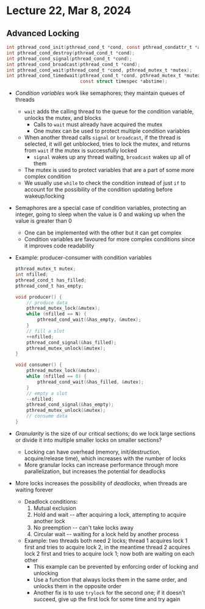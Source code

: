 # Lecture 22, Mar 8, 2024

## Advanced Locking

```c
int pthread_cond_init(pthread_cond_t *cond, const pthread_condattr_t *attr)
int pthread_cond_destroy(pthread_cond_t *cond);
int pthread_cond_signal(pthread_cond_t *cond);
int pthread_cond_broadcast(pthread_cond_t *cond);
int pthread_cond_wait(pthread_cond_t *cond, pthread_mutex_t *mutex);
int pthread_cond_timedwait(pthread_cond_t *cond, pthread_mutex_t *mutex,
						   const struct timespec *abstime);
```

* *Condition variables* work like semaphores; they maintain queues of threads
	* `wait` adds the calling thread to the queue for the condition variable, unlocks the mutex, and blocks
		* Calls to `wait` must already have acquired the mutex
		* One mutex can be used to protect multiple condition variables
	* When another thread calls `signal` or `broadcast`, if the thread is selected, it will get unblocked, tries to lock the mutex, and returns from `wait` if the mutex is successfully locked
		* `signal` wakes up any thread waiting, `broadcast` wakes up all of them
	* The mutex is used to protect variables that are a part of some more complex condition
	* We usually use `while` to check the condition instead of just `if` to account for the possibility of the condition updating before wakeup/locking
* Semaphores are a special case of condition variables, protecting an integer, going to sleep when the value is 0 and waking up when the value is greater than 0
	* One can be implemented with the other but it can get complex
	* Condition variables are favoured for more complex conditions since it improves code readability
* Example: producer-consumer with condition variables

	```c
	pthread_mutex_t mutex;
	int nfilled;
	pthread_cond_t has_filled;
	pthread_cond_t has_empty;

	void producer() {
		// produce data
		pthread_mutex_lock(&mutex);
		while (nfilled == N) {
			pthread_cond_wait(&has_empty, &mutex);
		}
		// fill a slot
		++nfilled;
		pthread_cond_signal(&has_filled);
		pthread_mutex_unlock(&mutex);
	}

	void consumer() {
		pthread_mutex_lock(&mutex);
		while (nfilled == 0) {
			pthread_cond_wait(&has_filled, &mutex);
		}
		// empty a slot
		--nfilled;
		pthread_cond_signal(&has_empty);
		pthread_mutex_unlock(&mutex);
		// consume data
	}
	```

* *Granularity* is the size of our critical sections; do we lock large sections or divide it into multiple smaller locks on smaller sections?
	* Locking can have overhead (memory, init/destruction, acquire/release time), which increases with the number of locks
	* More granular locks can increase performance through more parallelization, but increases the potential for deadlocks
* More locks increases the possibility of *deadlocks*, when threads are waiting forever
	* Deadlock conditions:
		1. Mutual exclusion
		2. Hold and wait -- after acquiring a lock, attempting to acquire another lock
		3. No preemption -- can't take locks away
		4. Circular wait -- waiting for a lock held by another process
	* Example: two threads both need 2 locks; thread 1 acquires lock 1 first and tries to acquire lock 2, in the meantime thread 2 acquires lock 2 first and tries to acquire lock 1; now both are waiting on each other
		* This example can be prevented by enforcing order of locking and unlocking
		* Use a function that always locks them in the same order, and unlocks them in the opposite order
		* Another fix is to use `trylock` for the second one; if it doesn't succeed, give up the first lock for some time and try again

